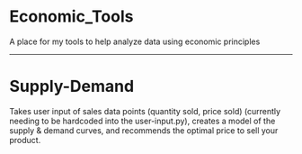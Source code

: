 # Economic_Tools
A place for my tools to help analyze data using economic principles

---------------------------------------------------------------------

# Supply-Demand
Takes user input of sales data points (quantity sold, price sold) 
(currently needing to be hardcoded into the user-input.py), creates a model of the supply & demand curves, and recommends the optimal price to sell your product.
